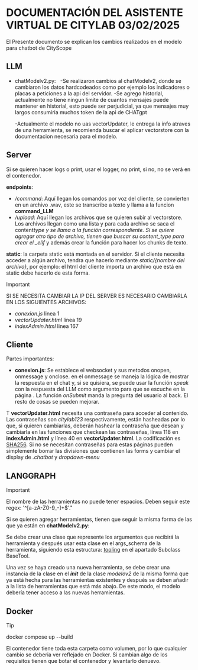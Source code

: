 # **DOCUMENTACIÓN DEL ASISTENTE VIRTUAL DE CITYLAB 03/02/2025**

El Presente documento se explican los cambios realizados en el modelo para chatbot de CityScope

## LLM

- chatModelv2.py:
  -Se realizaron cambios al chatModelv2, donde se cambiaron los datos hardcodeados como por ejemplo los indicadores o placas a peticiones a la api del servidor.
  -Se agrego historial, actualmente no tiene ningun limite de cuantos mensajes puede mantener en historial, esto puede ser perjudicial, ya que mensajes muy largos consumiria muchos token de la api de CHATgpt

  -Actualmente el modelo no uas vectorUpdater, le entrega la info atraves de una herramienta, se recomienda buscar el aplicar vectorstore con la documentacion necesaria para el modelo.

## Server

Si se quieren hacer logs o print, usar el logger, no print, si no, no se verá en el contenedor.


**endpoints**:

- _/command_: Aquí llegan los comandos por voz del cliente, se convierten en un archivo .wav, este se transcribe a texto y llama a la funcion **command_LLM**
- _/upload_: Aquí llegan los archivos que se quieren subir al vectorstore. Los archivos llegan como una lista y para cada archivo se saca el content*type y se llama a la función correspondiente. Si se quiere agregar otro tipo de archivo, tienen que buscar su content_type para crear el \_elif* y además crear la función para hacer los chunks de texto.


**static**: la carpeta static está montada en el servidor. Si el cliente necesita acceder a algún archivo, tendra que hacerlo mediante _static/{nombre del archivo}_, por ejemplo: el html del cliente importa un archivo que está en static debe hacerlo de esta forma.

> [!IMPORTANT]
> SI SE NECESITA CAMBIAR LA IP DEL SERVER ES NECESARIO CAMBIARLA EN LOS SIGUIENTES ARCHIVOS:
>
> - _conexion.js_ linea 1
> - _vectorUpdater.html_ linea 19
> - _indexAdmin.html_ linea 167

## Cliente

Partes importantes:

- **conexion.js**: Se establece el websocket y sus metodos onopen, onmessage y onclose. en el onmessage se maneja la lógica de mostrar la respuesta en el chat y, si se quisiera, se puede usar la función _speak_ con la respuesta del LLM como argumento para que se escuche en la página . La función _onSubmit_ manda la pregunta del usuario al back. El resto de cosas se pueden mejorar.

T **vectorUpdater.html** necesita una contraseña para acceder al contenido. Las contraseñas son _citylab123_ respectivamente, están hasheadas por lo que, si quieren cambiarlas, deberán hashear la contraseña que desean y cambiarla en las funciones que checkean las contraseñas, línea 118 en **indexAdmin.html** y línea 40 en **vectorUpdater.html**. La codificación es [SHA256](https://emn178.github.io/online-tools/sha256.html). Si no se necesitan contraseñas para estas páginas pueden simplemente borrar las divisiones que contienen las forms y cambiar el display de _.chatbot_ y _dropdown-menu_

## LANGGRAPH

> [!IMPORTANT]
> El nombre de las herramientas no puede tener espacios. Deben seguir este regex: '^[a-zA-Z0-9_-]+$'."

Si se quieren agregar herramientas, tienen que seguir la misma forma de las que ya están en **chatModelv2.py**:

Se debe crear una clase que represente los argumentos que recibirá la herramienta y después usar esta clase en el args_schema de la herramienta, siguiendo esta estructura: [tooling](https://python.langchain.com/v0.1/docs/modules/tools/custom_tools/) en el apartado Subclass BaseTool.

Una vez se haya creado una nueva herramienta, se debe crear una instancia de la clase en el _**init**_ de la clase _modelov2_ de la misma forma que ya está hecha para las herramientas existentes y después se deben añadir a la lista de herramientas que está más abajo. De este modo, el modelo debería tener acceso a las nuevas herramientas.

## Docker

> [!TIP]
> docker compose up --build

El contenedor tiene toda esta carpeta como volumen, por lo que cualquier cambio se deberia ver reflejado en Docker. Si cambian algo de los requisitos tienen que botar el contenedor y levantarlo denuevo.